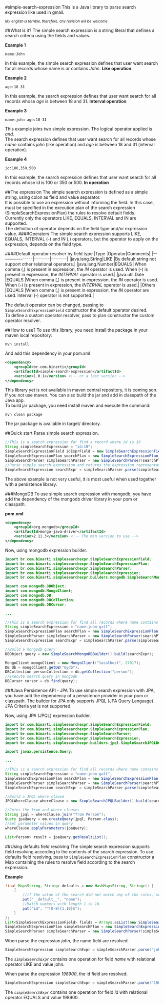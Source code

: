#simple-search-expression
This is a Java library to parse search expression like used in gmail.

_<sub>My english is terrible, therefore, any revision will be welcome</sub>_

##What is it?
The simple search expression is a string literal that defines a search criteria using the fields and values.

**Example 1**
```
name:John
```

In this example, the simple search expression defines that user want search for all records whose name is or contains _John_. **Like operation**

**Example 2**
```
age:18-31
```
In this example, the search expression defines that user want search for all records whose _age_ is between 18 and 31. **Interval operation**

**Example 3**
```
name:john age:18-31
```
This example joins two simple expression. The logical operator applied is _and_.<br/>
The search expression defines that user want search for all records whose _name_ contains _john_ (like operation) and _age_ is between 18 and 31 (interval operation).

**Example 4**
```
id:100,350,500
```
In this example, the search expression defines that user want search for all records whose id is 100 or 350 or 500. **In operation**

##The expression
The simple search expression is defined as a simple string, using colon as field and value separator.<br/>
It is possible to use an expression without informing the field. In this case, must be specified in the execution plan of the search expression (SimpleSearchExpressionPlan) the rules to resolve default fields.<br/>
Currently only the operators LIKE, EQUALS, INTERVAL and IN are supported.</br>
The definition of operator depends on the field type and/or expression value.
####Operators
The simple search expression supports LIKE, EQUALS, INTERVAL (-) and IN (,) operators, but the operator to apply on the expression, depends on the field type.

####Default operator resolver by field type
|Type            |Operator|Comments|
|----------------|--------|--------|
|java.lang.String|LIKE    |By default string not support other relational operators.|
|java.lang.Number|EQUALS  |When comma (,) is present in expression, the _IN_ operator is used. When (-) is present in expression, the _INTERVAL_ operator is used.|
|java.util.Date  |EQUALS  |When comma (,) is present in expression, the _IN_ operator is used. When (-) is present in expression, the _INTERVAL_ operator is used.|
|Others          |EQUALS  |When comma (,) is present in expression, the _IN_ operator are used. Interval (-) operator is not supported.|

The default operator can be changed, passing to `SimpleSearchExpressionField` constructor the default operator desired.<br/>
To define a custom operator resolver, pass to plan constructor the custom operator resolver.

##How to use?
To use this library, you need install the package in your maven local repository:
```
mvn install
```

And add this dependency in your pom.xml

```xml
<dependency>
    <groupId>br.com.binarti</groupId>
    <artifactId>simple-search-expression</artifactId>
    <version>1.0.1</version> <!-- or a last version -->
</dependency>
```
This library yet is not available in maven central repository, it is coming son.<br/>
If you not use maven. You can also build the jar and add in classpath of the Java app.<br/>
To build jar package, you need install maven and execute the command:
```
mvn clean package
```
The jar package is available in target/ directory.

##Quick start
Parse simple search expression.
```java
//This is a search expression for find a record where id is 10
String simpleSearchExpression = "id:10";
SimpleSearchExpressionField idExprField = new SimpleSearchExpressionField("id", Integer.class);
SimpleSearchExpressionPlan searchPlan = new SimpleSearchExpressionPlan(idExprField);
SimpleSearchParser simpleSearchParser = new SimpleSearchParser(searchPlan);
//Parse simple search expression and returns the expression representation with id field, value 10 and operation EQUALS
SimpleSearchExpression searchExpr = simpleSearchParser.parse(simpleSearchExpression);
```
The above example is not very useful, it is most useful when used together with a persistence library.

###MongoDB
To use simple search expression with mongodb, you have add the dependency of the mongodb driver library in your pom or classpath.

**pom.xml**
```xml
<dependency>
    <groupId>org.mongodb</groupId>
    <artifactId>mongo-java-driver</artifactId>
    <version>2.11.3</version> <!-- The min version to use -->
</dependency>
```
Now, using mongodb expression builder.
```java
import br.com.binarti.simplesearchexpr.SimpleSearchExpressionField;
import br.com.binarti.simplesearchexpr.SimpleSearchExpressionPlan;
import br.com.binarti.simplesearchexpr.SimpleSearchParser;
import br.com.binarti.simplesearchexpr.SimpleSearchExpression;
import br.com.binarti.simplesearchexpr.builders.mongodb.SimpleSearchMongoDBBuilder;

import com.mongodb.DBObject;
import com.mongodb.MongoClient;
import com.mongodb.DB;
import com.mongodb.DBCollection;
import com.mongodb.DBCursor;

...

//This is a search expression for find all records where name contains john galt
String simpleSearchExpression = "name:john galt";
SimpleSearchExpressionPlan searchPlan = new SimpleSearchExpressionPlan(new SimpleSearchExpressionField("name", String.class));
SimpleSearchParser simpleSearchParser = new SimpleSearchParser(searchPlan);
SimpleSearchExpression searchExpr = simpleSearchParser.parse(simpleSearchExpression);

//Build a mongodb query
DBObject query = new SimpleSearchMongoDBBuilder().build(searchExpr);

MongoClient mongoClient = new MongoClient("localhost", 27017);
DB db = mongoClient.getDB("mydb");
DBCollection personCollection = db.getCollection("person");
//Execute search query in mongodb
DBCursor cursor = db.find(query);
```

###Java Persistence API - JPA
To use simple search expression with JPA, you have add the dependency of a persistence provider in your pom or classpath.
The builder for JPA only supports JPQL (JPA Query Language). JPA Criteria yet is not supported.

Now, using JPA (JPQL) expression builder.
```java
import br.com.binarti.simplesearchexpr.SimpleSearchExpressionField;
import br.com.binarti.simplesearchexpr.SimpleSearchExpressionPlan;
import br.com.binarti.simplesearchexpr.SimpleSearchParser;
import br.com.binarti.simplesearchexpr.SimpleSearchExpression;
import br.com.binarti.simplesearchexpr.builders.jpql.SimpleSearchJPQLBuilder;

import javax.persistence.Query;

...

//This is a search expression for find all records where name contains john galt
String simpleSearchExpression = "name:john galt";
SimpleSearchExpressionPlan searchPlan = new SimpleSearchExpressionPlan(new SimpleSearchExpressionField("name", String.class));
SimpleSearchParser simpleSearchParser = new SimpleSearchParser(searchPlan);
SimpleSearchExpression searchExpr = simpleSearchParser.parse(simpleSearchExpression);

//Build a JPQL where clause
JPQLWhereClause whereClause = new SimpleSearchJPQLBuilder().build(searchExpr);

//Joins the from and where clauses
String jpql = whereClause.join("from Person");
Query jpaQuery = em.createQuery(jpql, Person.class);
//Set parameter values in query
whereClause.applyParameters(jpaQuery);

List<Person> result = jpaQuery.getResultList();
```

##Using defaults field resolving
The simple search expression supports field resolving according to the contents of the search expression. To use defaults field resolving, pass to `SimpleSearchExpressionPlan` constructor a Map containing the rules to resolve field according to the search expression.

**Example**
```java
final Map<String, String> defaults = new HashMap<String, String>() {
    {
        //if the value of the search did not match any of the rules, so we will use the standard field set by the key __default__
        put("__default__", "name");
        //Match numbers with length 1 to 10. 
        put("id", "^[0-9]{1,10}$");
    }
};
List<SimpleSearchExpressionField> fields = Arrays.asList(new SimpleSearchExpressionField("id", Integer.class), new SimpleSearchExpressionField("name", String.class));
SimpleSearchExpressionPlan simpleSearchPlan = new SimpleSearchExpressionPlan(defaults, fields);
SimpleSearchParser simpleSearchParser = new SimpleSearchParser(simpleSearchPlan);
```

When parse the expression _john_, the name field are resolved.
```java
SimpleSearchExpression simpleSearchExpr = simpleSearchParser.parse("john");
```
The _`simpleSearchExpr`_ contains one operation for field _name_ with relational operator LIKE and value john.

When parse the expression _198900_, the id field are resolved.
```java
SimpleSearchExpression simpleSearchExpr = simpleSearchParser.parse("198900");
```
The _`simpleSearchExpr`_ contains one operation for field _id_ with relational operator EQUALS and value 198900.
